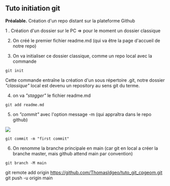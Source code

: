 Tuto initiation git
----------------------

**Préalable.** Création d'un repo distant sur la plateforme Github

1 . Création d'un dossier sur le PC => pour le moment un dossier classique

2. On créé le premier fichier readme.md (qui va être la page d'accueil de notre repo)

3. On va initialiser ce dossier classique, comme un repo local avec la commande 

```git init```

Cette commande entraîne la création d'un sous répertoire .git, notre dossier *"classique"* local est devenu un repository au sens git du terme.

4. on va *"stagger"* le fichier readme.md

```git add readme.md```

5. on *"commit"* avec l'option message -m (qui appraîtra dans le repo github)

![](img/message_commit.png)

```git commit -m "first commit"```

6. On renomme la branche principale en main (car git en local a créer la branche master, mais github attend main par convention)

```git branch -M main```

git remote add origin https://github.com/ThomasIdgeo/tuto_git_cpgeom.git
git push -u origin main
